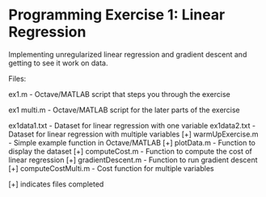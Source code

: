 # Programming Exercise 1: Linear Regression

Implementing unregularized linear regression and gradient descent and getting to see it work on data.

Files:

ex1.m - Octave/MATLAB script that steps you through the exercise

ex1 multi.m - Octave/MATLAB script for the later parts of the exercise

ex1data1.txt - Dataset for linear regression with one variable
ex1data2.txt - Dataset for linear regression with multiple variables
[+] warmUpExercise.m - Simple example function in Octave/MATLAB
[+] plotData.m - Function to display the dataset
[+] computeCost.m - Function to compute the cost of linear regression
[+] gradientDescent.m - Function to run gradient descent
[+] computeCostMulti.m - Cost function for multiple variables

[+] indicates files completed
